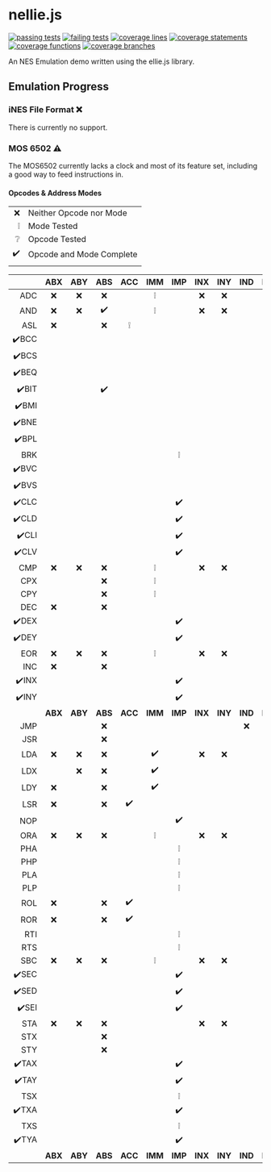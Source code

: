 # nellie.js
[![passing tests](https://img.shields.io/badge/dynamic/json?color=success&label=Tests&query=stats.passes&suffix=%20passing&url=https%3A%2F%2Fellieproject.github.io%2Fnellie.js%2Ftest.json&logo=github&logoColor=white)](https://github.com/ellieproject/nellie.js/actions/workflows/node.js.yml)
[![failing tests](https://img.shields.io/badge/dynamic/json?color=critical&label=Tests&query=stats.failures&suffix=%20failing&url=https%3A%2F%2Fellieproject.github.io%2Fnellie.js%2Ftest.json&logo=github&logoColor=white)](https://github.com/ellieproject/nellie.js/actions/workflows/node.js.yml)
[![coverage lines](https://img.shields.io/badge/dynamic/json?color=informational&label=Coverage&query=total.lines.pct&suffix=%25%20lines&url=https%3A%2F%2Fellieproject.github.io%2Fnellie.js%2Fcoverage%2Fcoverage-summary.json&logo=github&logoColor=white)](https://ellieproject.github.io/nellie.js/coverage)
[![coverage statements](https://img.shields.io/badge/dynamic/json?color=informational&label=Coverage&query=total.statements.pct&suffix=%25%20statements&url=https%3A%2F%2Fellieproject.github.io%2Fnellie.js%2Fcoverage%2Fcoverage-summary.json&logo=github&logoColor=white)](https://ellieproject.github.io/nellie.js/coverage)
[![coverage functions](https://img.shields.io/badge/dynamic/json?color=informational&label=Coverage&query=total.functions.pct&suffix=%25%20functions&url=https%3A%2F%2Fellieproject.github.io%2Fnellie.js%2Fcoverage%2Fcoverage-summary.json&logo=github&logoColor=white)](https://ellieproject.github.io/nellie.js/coverage)
[![coverage branches](https://img.shields.io/badge/dynamic/json?color=informational&label=Coverage&query=total.branches.pct&suffix=%25%20branches&url=https%3A%2F%2Fellieproject.github.io%2Fnellie.js%2Fcoverage%2Fcoverage-summary.json&logo=github&logoColor=white)](https://ellieproject.github.io/nellie.js/coverage)

An NES Emulation demo written using the ellie.js library.

## Emulation Progress

### iNES File Format ❌

There is currently no support.

### MOS 6502 ⚠️

The MOS6502 currently lacks a clock and most of its feature set, including a good way to feed instructions in.

#### Opcodes & Address Modes

|   |                          |
|--:|--------------------------|
| ❌ | Neither Opcode nor Mode  |
| ❕ | Mode Tested              |
| ❔ | Opcode Tested            |
| ✔️ | Opcode and Mode Complete |
|   |                          |

|     | ABX | ABY | ABS | ACC | IMM | IMP | INX | INY | IND | REL | ZPX | ZPY | ZP |
|----:|:---:|:---:|:---:|:---:|:---:|:---:|:---:|:---:|:---:|:---:|:---:|:---:|:--:|
| ADC |  ❌  |  ❌  |  ❌  |     |  ❕  |     |  ❌  |  ❌  |     |     |  ❌  |     |  ❌ |
| AND |  ❌  |  ❌  |  ✔️  |     |  ❕  |     |  ❌  |  ❌  |     |     |  ❌  |     |  ✔️ |
| ASL |  ❌  |     |  ❌  |  ❕  |     |     |     |     |     |     |  ❌  |     |  ❌ |
| ✔️BCC |     |     |     |     |     |     |     |     |     |  ✔️  |     |     |    |
| ✔️BCS |     |     |     |     |     |     |     |     |     |  ✔️  |     |     |    |
| ✔️BEQ |     |     |     |     |     |     |     |     |     |  ✔️  |     |     |    |
| ✔️BIT |     |     |  ✔️  |     |     |     |     |     |     |     |     |     |  ✔️ |
| ✔️BMI |     |     |     |     |     |     |     |     |     |  ✔️  |     |     |    |
| ✔️BNE |     |     |     |     |     |     |     |     |     |  ✔️  |     |     |    |
| ✔️BPL |     |     |     |     |     |     |     |     |     |  ✔️  |     |     |    |
| BRK |     |     |     |     |     |  ❕  |     |     |     |     |     |     |    |
| ✔️BVC |     |     |     |     |     |     |     |     |     |  ✔️  |     |     |    |
| ✔️BVS |     |     |     |     |     |     |     |     |     |  ✔️  |     |     |    |
| ✔️CLC |     |     |     |     |     |  ✔️  |     |     |     |     |     |     |    |
| ✔️CLD |     |     |     |     |     |  ✔️  |     |     |     |     |     |     |    |
| ✔️CLI |     |     |     |     |     |  ✔️  |     |     |     |     |     |     |    |
| ✔️CLV |     |     |     |     |     |  ✔️  |     |     |     |     |     |     |    |
| CMP |  ❌  |  ❌  |  ❌  |     |  ❕  |     |  ❌  |  ❌  |     |     |  ❌  |     |  ❌ |
| CPX |     |     |  ❌  |     |  ❕  |     |     |     |     |     |     |     |  ❌ |
| CPY |     |     |  ❌  |     |  ❕  |     |     |     |     |     |     |     |  ❌ |
| DEC |  ❌  |     |  ❌  |     |     |     |     |     |     |     |  ❌  |     |  ❌ |
| ✔️DEX |     |     |     |     |     |  ✔️  |     |     |     |     |     |     |    |
| ✔️DEY |     |     |     |     |     |  ✔️  |     |     |     |     |     |     |    |
| EOR |  ❌  |  ❌  |  ❌  |     |  ❕  |     |  ❌  |  ❌  |     |     |  ❌  |     |  ❌ |
| INC |  ❌  |     |  ❌  |     |     |     |     |     |     |     |  ❌  |     |  ❌ |
| ✔️INX |     |     |     |     |     |  ✔️  |     |     |     |     |     |     |    |
| ✔️INY |     |     |     |     |     |  ✔️  |     |     |     |     |     |     |    |
|     | **ABX** | **ABY** | **ABS** | **ACC** | **IMM** | **IMP** | **INX** | **INY** | **IND** | **REL** | **ZPX** | **ZPY** | **ZP** |
| JMP |     |     |  ❌  |     |     |     |     |     |  ❌  |     |     |     |    |
| JSR |     |     |  ❌  |     |     |     |     |     |     |     |     |     |    |
| LDA |  ❌  |  ❌  |  ❌  |     |  ✔️  |     |  ❌  |  ❌  |     |     |  ❌  |     |  ❌ |
| LDX |     |  ❌  |  ❌  |     |  ✔️  |     |     |     |     |     |     |  ❌  |  ❌ |
| LDY |  ❌  |     |  ❌  |     |  ✔️  |     |     |     |     |     |  ❌  |     |  ❌ |
| LSR |  ❌  |     |  ❌  |  ✔️  |     |     |     |     |     |     |  ❌  |     |  ❌ |
| NOP |     |     |     |     |     |  ✔️  |     |     |     |     |     |     |    |
| ORA |  ❌  |  ❌  |  ❌  |     |  ❕  |     |  ❌  |  ❌  |     |     |  ❌  |     |  ❌ |
| PHA |     |     |     |     |     |  ❕  |     |     |     |     |     |     |    |
| PHP |     |     |     |     |     |  ❕  |     |     |     |     |     |     |    |
| PLA |     |     |     |     |     |  ❕  |     |     |     |     |     |     |    |
| PLP |     |     |     |     |     |  ❕  |     |     |     |     |     |     |    |
| ROL |  ❌  |     |  ❌  |  ✔️  |     |     |     |     |     |     |  ❌  |     |  ❌ |
| ROR |  ❌  |     |  ❌  |  ✔️  |     |     |     |     |     |     |  ❌  |     |  ❌ |
| RTI |     |     |     |     |     |  ❕  |     |     |     |     |     |     |    |
| RTS |     |     |     |     |     |  ❕  |     |     |     |     |     |     |    |
| SBC |  ❌  |  ❌  |  ❌  |     |  ❕  |     |  ❌  |  ❌  |     |     |  ❌  |     |  ❌ |
| ✔️SEC |     |     |     |     |     |  ✔️  |     |     |     |     |     |     |    |
| ✔️SED |     |     |     |     |     |  ✔️  |     |     |     |     |     |     |    |
| ✔️SEI |     |     |     |     |     |  ✔️  |     |     |     |     |     |     |    |
| STA |  ❌  |  ❌  |  ❌  |     |     |     |  ❌  |  ❌  |     |     |  ❌  |     |  ❌ |
| STX |     |     |  ❌  |     |     |     |     |     |     |     |     |  ❌  |  ❌ |
| STY |     |     |  ❌  |     |     |     |     |     |     |     |  ❌  |     |  ❌ |
| ✔️TAX |     |     |     |     |     |  ✔️  |     |     |     |     |     |     |    |
| ✔️TAY |     |     |     |     |     |  ✔️  |     |     |     |     |     |     |    |
| TSX |     |     |     |     |     |  ❕  |     |     |     |     |     |     |    |
| ✔️TXA |     |     |     |     |     |  ✔️  |     |     |     |     |     |     |    |
| TXS |     |     |     |     |     |  ❕  |     |     |     |     |     |     |    |
| ✔️TYA |     |     |     |     |     |  ✔️  |     |     |     |     |     |     |    |
|     | **ABX** | **ABY** | **ABS** | **ACC** | **IMM** | **IMP** | **INX** | **INY** | **IND** | **REL** | **ZPX** | **ZPY** | **ZP** |
